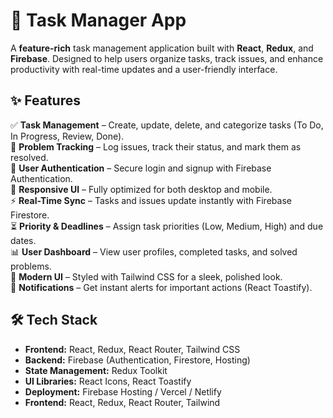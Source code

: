 # 🚀 Task Manager App

A **feature-rich** task management application built with **React**, **Redux**, and **Firebase**. Designed to help users organize tasks, track issues, and enhance productivity with real-time updates and a user-friendly interface.

## ✨ Features

✅ **Task Management** – Create, update, delete, and categorize tasks (To Do, In Progress, Review, Done).  
🚨 **Problem Tracking** – Log issues, track their status, and mark them as resolved.  
🔐 **User Authentication** – Secure login and signup with Firebase Authentication.  
📱 **Responsive UI** – Fully optimized for both desktop and mobile.  
⚡ **Real-Time Sync** – Tasks and issues update instantly with Firebase Firestore.  
⏳ **Priority & Deadlines** – Assign task priorities (Low, Medium, High) and due dates.  
📊 **User Dashboard** – View user profiles, completed tasks, and solved problems.  
🎨 **Modern UI** – Styled with Tailwind CSS for a sleek, polished look.  
🔔 **Notifications** – Get instant alerts for important actions (React Toastify).

## 🛠️ Tech Stack

- **Frontend:** React, Redux, React Router, Tailwind CSS
- **Backend:** Firebase (Authentication, Firestore, Hosting)
- **State Management:** Redux Toolkit
- **UI Libraries:** React Icons, React Toastify
- **Deployment:** Firebase Hosting / Vercel / Netlify
- **Frontend:** React, Redux, React Router, Tailwind
